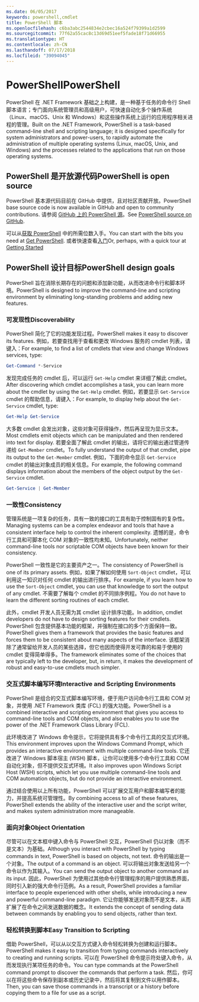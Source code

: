 ```yaml
---
ms.date: 06/05/2017
keywords: powershell,cmdlet
title: PowerShell 脚本
ms.openlocfilehash: c6ba3abc2544834e2cbec16a524f79399a1d2599
ms.sourcegitcommit: 77f62a55cac8c13d69d51eef5fade18f71d66955
ms.translationtype: HT
ms.contentlocale: zh-CN
ms.lasthandoff: 07/17/2018
ms.locfileid: "39094045"
---
```

# <a name="powershell"></a><span data-ttu-id="97329-103">PowerShell</span><span class="sxs-lookup"><span data-stu-id="97329-103">PowerShell</span></span>

<span data-ttu-id="97329-104">PowerShell 在 .NET Framework 基础之上构建，是一种基于任务的命令行 Shell 脚本语言；专门面向系统管理员和高级用户，可快速自动化多个操作系统（Linux、macOS、Unix 和 Windows）和这些操作系统上运行的应用程序相关进程的管理。</span><span class="sxs-lookup"><span data-stu-id="97329-104">Built on the .NET Framework, PowerShell is a task-based command-line shell and scripting language; it is designed specifically for system administrators and power-users, to rapidly automate the administration of multiple operating systems (Linux, macOS, Unix, and Windows) and the processes related to the applications that run on those operating systems.</span></span>

## <a name="powershell-is-open-source"></a><span data-ttu-id="97329-105">PowerShell 是开放源代码</span><span class="sxs-lookup"><span data-stu-id="97329-105">PowerShell is open source</span></span>

<span data-ttu-id="97329-106">PowerShell 基本源代码目前在 GitHub 中提供，且对社区贡献开放。</span><span class="sxs-lookup"><span data-stu-id="97329-106">PowerShell base source code is now available in GitHub and open to community contributions.</span></span>
<span data-ttu-id="97329-107">请参阅 [GitHub 上的 PowerShell 源](https://github.com/powershell/powershell)。</span><span class="sxs-lookup"><span data-stu-id="97329-107">See [PowerShell source on GitHub](https://github.com/powershell/powershell).</span></span>

<span data-ttu-id="97329-108">可以从[获取 PowerShell](https://github.com/PowerShell/PowerShell#get-powershell) 中的所需位数入手。</span><span class="sxs-lookup"><span data-stu-id="97329-108">You can start with the bits you need at [Get PowerShell](https://github.com/PowerShell/PowerShell#get-powershell).</span></span>
<span data-ttu-id="97329-109">或者快速查看[入门](https://github.com/PowerShell/PowerShell/blob/master/docs/learning-powershell)</span><span class="sxs-lookup"><span data-stu-id="97329-109">Or, perhaps, with a quick tour at [Getting Started](https://github.com/PowerShell/PowerShell/blob/master/docs/learning-powershell)</span></span>

## <a name="powershell-design-goals"></a><span data-ttu-id="97329-110">PowerShell 设计目标</span><span class="sxs-lookup"><span data-stu-id="97329-110">PowerShell design goals</span></span>
<span data-ttu-id="97329-111">PowerShell 旨在消除长期存在的问题和添加新功能，从而改进命令行和脚本环境。</span><span class="sxs-lookup"><span data-stu-id="97329-111">PowerShell is designed to improve the command-line and scripting environment by eliminating long-standing problems and adding new features.</span></span>

### <a name="discoverability"></a><span data-ttu-id="97329-112">可发现性</span><span class="sxs-lookup"><span data-stu-id="97329-112">Discoverability</span></span>
<span data-ttu-id="97329-113">PowerShell 简化了它的功能发现过程。</span><span class="sxs-lookup"><span data-stu-id="97329-113">PowerShell makes it easy to discover its features.</span></span> <span data-ttu-id="97329-114">例如，若要查找用于查看和更改 Windows 服务的 cmdlet 列表，请键入：</span><span class="sxs-lookup"><span data-stu-id="97329-114">For example, to find a list of cmdlets that view and change Windows services, type:</span></span>

```powershell
Get-Command *-Service
```

<span data-ttu-id="97329-115">发现完成任务的 cmdlet 后，可以运行 `Get-Help` cmdlet 来详细了解此 cmdlet。</span><span class="sxs-lookup"><span data-stu-id="97329-115">After discovering which cmdlet accomplishes a task, you can learn more about the cmdlet by using the `Get-Help` cmdlet.</span></span>
<span data-ttu-id="97329-116">例如，若要显示 `Get-Service` cmdlet 的帮助信息，请键入：</span><span class="sxs-lookup"><span data-stu-id="97329-116">For example, to display help about the `Get-Service` cmdlet, type:</span></span>

```powershell
Get-Help Get-Service
```
<span data-ttu-id="97329-117">大多数 cmdlet 会发出对象，这些对象可获得操作，然后再呈现为显示文本。</span><span class="sxs-lookup"><span data-stu-id="97329-117">Most cmdlets emit objects which can be manipulated and then rendered into text for display.</span></span>
<span data-ttu-id="97329-118">若要全面了解此 cmdlet 的输出，请将它的输出通过管道传递给 `Get-Member` cmdlet。</span><span class="sxs-lookup"><span data-stu-id="97329-118">To fully understand the output of that cmdlet, pipe its output to the `Get-Member` cmdlet.</span></span>
<span data-ttu-id="97329-119">例如，下面的命令显示 `Get-Service` cmdlet 的输出对象成员的相关信息。</span><span class="sxs-lookup"><span data-stu-id="97329-119">For example, the following command displays information about the members of the object output by the `Get-Service` cmdlet.</span></span>

```powershell
Get-Service | Get-Member
```

### <a name="consistency"></a><span data-ttu-id="97329-120">一致性</span><span class="sxs-lookup"><span data-stu-id="97329-120">Consistency</span></span>
<span data-ttu-id="97329-121">管理系统是一项复杂的任务，具有一致的接口的工具有助于控制固有的复杂性。</span><span class="sxs-lookup"><span data-stu-id="97329-121">Managing systems can be a complex endeavor and tools that have a consistent interface help to control the inherent complexity.</span></span>
<span data-ttu-id="97329-122">遗憾的是，命令行工具和可脚本化 COM 对象的一致性均未知。</span><span class="sxs-lookup"><span data-stu-id="97329-122">Unfortunately, neither command-line tools nor scriptable COM objects have been known for their consistency.</span></span>

<span data-ttu-id="97329-123">PowerShell 一致性是它的主要资产之一。</span><span class="sxs-lookup"><span data-stu-id="97329-123">The consistency of PowerShell is one of its primary assets.</span></span>
<span data-ttu-id="97329-124">例如，如果了解如何使用 `Sort-Object` cmdlet，可以利用这一知识对任何 cmdlet 的输出进行排序。</span><span class="sxs-lookup"><span data-stu-id="97329-124">For example, if you learn how to use the `Sort-Object` cmdlet, you can use that knowledge to sort the output of any cmdlet.</span></span>
<span data-ttu-id="97329-125">不需要了解每个 cmdlet 的不同排序例程。</span><span class="sxs-lookup"><span data-stu-id="97329-125">You do not have to learn the different sorting routines of each cmdlet.</span></span>

<span data-ttu-id="97329-126">此外，cmdlet 开发人员无需为其 cmdlet 设计排序功能。</span><span class="sxs-lookup"><span data-stu-id="97329-126">In addition, cmdlet developers do not have to design sorting features for their cmdlets.</span></span>
<span data-ttu-id="97329-127">PowerShell 包含提供基本功能的框架，并强制在接口的多个方面保持一致。</span><span class="sxs-lookup"><span data-stu-id="97329-127">PowerShell gives them a framework that provides the basic features and forces them to be consistent about many aspects of the interface.</span></span>
<span data-ttu-id="97329-128">该框架消除了通常留给开发人员的某些选择，但它也因而使得开发可靠的和易于使用的 cmdlet 变得简单得多。</span><span class="sxs-lookup"><span data-stu-id="97329-128">The framework eliminates some of the choices that are typically left to the developer, but, in return, it makes the development of robust and easy-to-use cmdlets much simpler.</span></span>

### <a name="interactive-and-scripting-environments"></a><span data-ttu-id="97329-129">交互式脚本编写环境</span><span class="sxs-lookup"><span data-stu-id="97329-129">Interactive and Scripting Environments</span></span>
<span data-ttu-id="97329-130">PowerShell 是组合的交互式脚本编写环境，便于用户访问命令行工具和 COM 对象，并使用 .NET Framework 类库 (FCL) 的强大功能。</span><span class="sxs-lookup"><span data-stu-id="97329-130">PowerShell is a combined interactive and scripting environment that gives you access to command-line tools and COM objects, and also enables you to use the power of the .NET Framework Class Library (FCL).</span></span>

<span data-ttu-id="97329-131">此环境改进了 Windows 命令提示，它将提供具有多个命令行工具的交互式环境。</span><span class="sxs-lookup"><span data-stu-id="97329-131">This environment improves upon the Windows Command Prompt, which provides an interactive environment with multiple command-line tools.</span></span>
<span data-ttu-id="97329-132">它还改进了 Windows 脚本宿主 (WSH) 脚本，让你可以使用多个命令行工具和 COM 自动化对象，但不提供交互式环境。</span><span class="sxs-lookup"><span data-stu-id="97329-132">It also improves upon Windows Script Host (WSH) scripts, which let you use multiple command-line tools and COM automation objects, but do not provide an interactive environment.</span></span>

<span data-ttu-id="97329-133">通过结合使用以上所有功能，PowerShell 可以扩展交互用户和脚本编写者的能力，并提高系统可管理性。</span><span class="sxs-lookup"><span data-stu-id="97329-133">By combining access to all of these features, PowerShell extends the ability of the interactive user and the script writer, and makes system administration more manageable.</span></span>

### <a name="object-orientation"></a><span data-ttu-id="97329-134">面向对象</span><span class="sxs-lookup"><span data-stu-id="97329-134">Object Orientation</span></span>
<span data-ttu-id="97329-135">尽管可以在文本框中键入命令与 PowerShell 交互，PowerShell 仍以对象（而不是文本）为基础。</span><span class="sxs-lookup"><span data-stu-id="97329-135">Although you interact with PowerShell by typing commands in text, PowerShell is based on objects, not text.</span></span>
<span data-ttu-id="97329-136">命令的输出是一个对象。</span><span class="sxs-lookup"><span data-stu-id="97329-136">The output of a command is an object.</span></span>
<span data-ttu-id="97329-137">可以将输出对象发送给另一个命令以作为其输入。</span><span class="sxs-lookup"><span data-stu-id="97329-137">You can send the output object to another command as its input.</span></span>
<span data-ttu-id="97329-138">因此，PowerShell 为使用过其他命令行管理程序的用户提供熟悉界面，同时引入新的强大命令行范例。</span><span class="sxs-lookup"><span data-stu-id="97329-138">As a result, PowerShell provides a familiar interface to people experienced with other shells, while introducing a new and powerful command-line paradigm.</span></span>
<span data-ttu-id="97329-139">它让你能够发送对象而不是文本，从而扩展了在命令之间发送数据的概念。</span><span class="sxs-lookup"><span data-stu-id="97329-139">It extends the concept of sending data between commands by enabling you to send objects, rather than text.</span></span>

### <a name="easy-transition-to-scripting"></a><span data-ttu-id="97329-140">轻松转换到脚本</span><span class="sxs-lookup"><span data-stu-id="97329-140">Easy Transition to Scripting</span></span>
<span data-ttu-id="97329-141">借助 PowerShell，可以从以交互方式键入命令轻松转换为创建和运行脚本。</span><span class="sxs-lookup"><span data-stu-id="97329-141">PowerShell makes it easy to transition from typing commands interactively to creating and running scripts.</span></span>
<span data-ttu-id="97329-142">可以在 PowerShell 命令提示符处键入命令，从而发现执行某项任务的命令。</span><span class="sxs-lookup"><span data-stu-id="97329-142">You can type commands at the PowerShell command prompt to discover the commands that perform a task.</span></span>
<span data-ttu-id="97329-143">然后，你可以在将这些命令保存到副本或历史记录中，然后将其复制到文件以用作脚本。</span><span class="sxs-lookup"><span data-stu-id="97329-143">Then, you can save those commands in a transcript or a history before copying them to a file for use as a script.</span></span>
